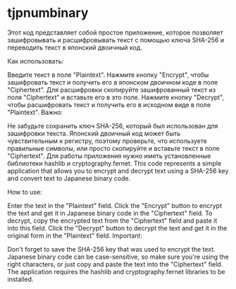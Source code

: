 # tjpnumbinary
Этот код представляет собой простое приложение, которое позволяет зашифровывать и расшифровывать текст с помощью ключа SHA-256 и переводить текст в японский двоичный код.

Как использовать:

Введите текст в поле "Plaintext".
Нажмите кнопку "Encrypt", чтобы зашифровать текст и получить его в японском двоичном коде в поле "Ciphertext".
Для расшифровки скопируйте зашифрованный текст из поля "Ciphertext" и вставьте его в это поле.
Нажмите кнопку "Decrypt", чтобы расшифровать текст и получить его в исходном виде в поле "Plaintext".
Важно:

Не забудьте сохранить ключ SHA-256, который был использован для зашифровки текста.
Японский двоичный код может быть чувствительным к регистру, поэтому проверьте, что используете правильные символы, или просто скопируйте и вставьте текст в поле "Ciphertext".
Для работы приложения нужно иметь установленные библиотеки hashlib и cryptography.fernet.
This code represents a simple application that allows you to encrypt and decrypt text using a SHA-256 key and convert text to Japanese binary code.

How to use:

Enter the text in the "Plaintext" field.
Click the "Encrypt" button to encrypt the text and get it in Japanese binary code in the "Ciphertext" field.
To decrypt, copy the encrypted text from the "Ciphertext" field and paste it into this field.
Click the "Decrypt" button to decrypt the text and get it in the original form in the "Plaintext" field.
Important:

Don't forget to save the SHA-256 key that was used to encrypt the text.
Japanese binary code can be case-sensitive, so make sure you're using the right characters, or just copy and paste the text into the "Ciphertext" field.
The application requires the hashlib and cryptography.fernet libraries to be installed.
